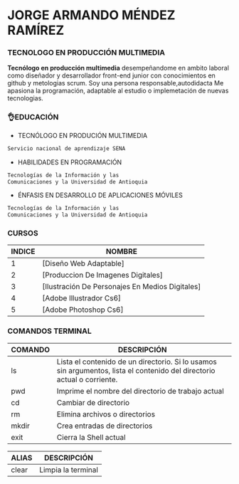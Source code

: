 # JORGE ARMANDO MÉNDEZ RAMÍREZ
### TECNOLOGO EN PRODUCCIÓN MULTIMEDIA



**Tecnólogo en producción multimedia** desempeñandome en ambito laboral como diseñador y desarrollador front-end junior con conocimientos en github y metologias scrum. Soy una persona responsable,autodidacta Me apasiona la programación, adaptable al estudio o implemetación de nuevas tecnologias.


### 👌EDUCACIÓN

- TECNÓLOGO EN PRODUCIÓN MULTIMEDIA
```sh
Servicio nacional de aprendizaje SENA
```
- HABILIDADES EN PROGRAMACIÓN
 ```sh
Tecnologías de la Información y las 
Comunicaciones y la Universidad de Antioquia
```
- ÉNFASIS EN DESARROLLO DE APLICACIONES MÓVILES
 ```sh
Tecnologías de la Información y las 
Comunicaciones y la Universidad de Antioquia
```

### CURSOS

| INDICE | NOMBRE |
| ------ | ------ |
| 1 | [Diseño Web Adaptable] |
|2 | [Produccion De Imagenes Digitales] |
| 3 | [Ilustración De Personajes En Medios Digitales] |
| 4 | [Adobe Illustrador Cs6] |
| 5 | [Adobe Photoshop Cs6] |

### COMANDOS TERMINAL

|COMANDO|DESCRIPCIÓN|
|-------|-----------|
|ls     |Lista el contenido de un directorio. Si lo usamos sin  argumentos, lista el           contenido del directorio actual o corriente.|
|pwd    | Imprime el nombre del directorio de trabajo actual|
|cd     |Cambiar de directorio|
|rm     |Elimina archivos o directorios|
|mkdir  |Crea entradas de directorios|
|exit   |Cierra la Shell actual


|ALIAS|DESCRIPCIÓN|
|-----|------------------|
|clear|Limpia la terminal|

<!--
**jmendezr85/jmendezr85** is a ✨ _special_ ✨ repository because its `README.md` (this file) appears on your GitHub profile.

Here are some ideas to get you started:

- 🔭 I’m currently working on ...
- 🌱 I’m currently learning ...
- 👯 I’m looking to collaborate on ...
- 🤔 I’m looking for help with ...
- 💬 Ask me about ...
- 📫 How to reach me: ...
- 😄 Pronouns: ...
- ⚡ Fun fact: ...
-->
